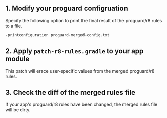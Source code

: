## 1. Modify your proguard configruation

Specify the following option to print the final result of the proguard/r8 rules to a file.

```txt
-printconfiguration proguard-merged-config.txt
```

## 2. Apply `patch-r8-rules.gradle` to your app module

This patch will erace user-specific values from the merged proguard/r8 rules.

## 3. Check the diff of the merged rules file

If your app's proguard/r8 rules have been changed, the merged rules file will be dirty.
